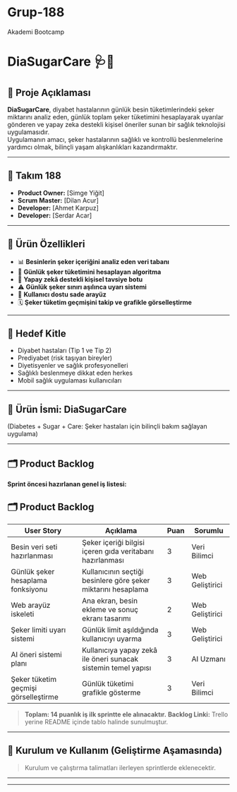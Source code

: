 # Grup-188
Akademi Bootcamp

# DiaSugarCare 🩺🍭

## 📌 Proje Açıklaması  
**DiaSugarCare**, diyabet hastalarının günlük besin tüketimlerindeki şeker miktarını analiz eden, günlük toplam şeker tüketimini hesaplayarak uyarılar gönderen ve yapay zeka destekli kişisel öneriler sunan bir sağlık teknolojisi uygulamasıdır.  
Uygulamanın amacı, şeker hastalarının sağlıklı ve kontrollü beslenmelerine yardımcı olmak, bilinçli yaşam alışkanlıkları kazandırmaktır.

---

## 👥 Takım 188  
- **Product Owner:** [Simge Yiğit]  
- **Scrum Master:** [Dilan Acur]  
- **Developer:** [Ahmet Karpuz]  
- **Developer:** [Serdar Acar]  
 

---

## 🧠 Ürün Özellikleri  
- 📊 **Besinlerin şeker içeriğini analiz eden veri tabanı**  
- 🧮 **Günlük şeker tüketimini hesaplayan algoritma**  
- 🤖 **Yapay zekâ destekli kişisel tavsiye botu**  
- ⚠️ **Günlük şeker sınırı aşılınca uyarı sistemi**  
- 📱 **Kullanıcı dostu sade arayüz**  
- 🗓️ **Şeker tüketim geçmişini takip ve grafikle görselleştirme**

---

## 🎯 Hedef Kitle  
- Diyabet hastaları (Tip 1 ve Tip 2)  
- Prediyabet (risk taşıyan bireyler)  
- Diyetisyenler ve sağlık profesyonelleri  
- Sağlıklı beslenmeye dikkat eden herkes  
- Mobil sağlık uygulaması kullanıcıları

---

## 📌 Ürün İsmi: **DiaSugarCare**

(Diabetes + Sugar + Care: Şeker hastaları için bilinçli bakım sağlayan uygulama)

---

## 🗂️ Product Backlog  
**Sprint öncesi hazırlanan genel iş listesi:**

## 🗂️ Product Backlog

| User Story | Açıklama | Puan | Sorumlu |
|------------|----------|------|---------|
| Besin veri seti hazırlanması | Şeker içeriği bilgisi içeren gıda veritabanı hazırlanması | 3 | Veri Bilimci |
| Günlük şeker hesaplama fonksiyonu | Kullanıcının seçtiği besinlere göre şeker miktarını hesaplama | 3 | Web Geliştirici |
| Web arayüz iskeleti | Ana ekran, besin ekleme ve sonuç ekranı tasarımı | 2 | Web Geliştirici |
| Şeker limiti uyarı sistemi | Günlük limit aşıldığında kullanıcıyı uyarma | 3 | Web Geliştirici |
| AI öneri sistemi planı | Kullanıcıya yapay zekâ ile öneri sunacak sistemin temel yapısı | 3 | AI Uzmanı |
| Şeker tüketim geçmişi görselleştirme | Günlük tüketimi grafikle gösterme | 3 | Veri Bilimci |

> **Toplam: 14 puanlık iş ilk sprintte ele alınacaktır.**
> **Backlog Linki:** Trello yerine README içinde tablo halinde sunulmuştur.


---

## 🔧 Kurulum ve Kullanım (Geliştirme Aşamasında)  
> Kurulum ve çalıştırma talimatları ilerleyen sprintlerde eklenecektir.

---



---



